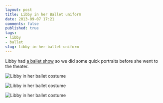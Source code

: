 ```yaml
---
layout: post
title: Libby in her Ballet uniform
date: 2013-09-07 17:21
comments: false
published: true
tags:
- libby
- ballet
slug: libby-in-her-ballet-uniform
---
```

Libby had [a ballet show][1] so we did some quick portraits before she went to the theater.

![Libby in her ballet costume](http://media.eick.us/media/photographs/2013/2013-05-18/2013-05-18-libby-ballet-2013-05-18-at-15-34-01.jpg)

![Libby in her ballet costume](http://media.eick.us/media/photographs/2013/2013-05-18/2013-05-18-libby-ballet-2013-05-18-at-15-35-21.jpg)

![Libby in her ballet costume](http://media.eick.us/media/photographs/2013/2013-05-18/2013-05-18-libby-ballet-2013-05-18-at-15-36-13.jpg)

[1]: /blog/2013/08/18/libby-dance-recital/
